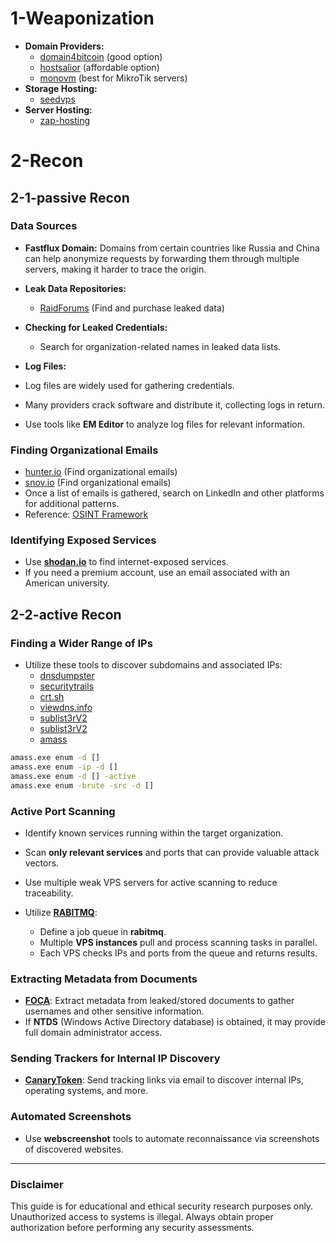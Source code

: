 
# 1-Weaponization

- **Domain Providers:**
  - [domain4bitcoin](https://domain4bitcoin.com) (good option)
  - [hostsalior](https://hostsalior.com) (affordable option)
  - [monovm](https://monovm.com) (best for MikroTik servers)
- **Storage Hosting:**
  - [seedvps](https://seedvps.com)
- **Server Hosting:**
  - [zap-hosting](https://zap-hosting.com)



# 2-Recon

## 2-1-passive Recon

### Data Sources
- **Fastflux Domain:** Domains from certain countries like Russia and China can help anonymize requests by forwarding them through multiple servers, making it harder to trace the origin.
- **Leak Data Repositories:**
  - [RaidForums](https://raidforums.com) (Find and purchase leaked data)
- **Checking for Leaked Credentials:**
  - Search for organization-related names in leaked data lists.

- **Log Files:**
- Log files are widely used for gathering credentials.
- Many providers crack software and distribute it, collecting logs in return.
- Use tools like **EM Editor** to analyze log files for relevant information.

### Finding Organizational Emails
- [hunter.io](https://hunter.io) (Find organizational emails)
- [snov.io](https://snov.io) (Find organizational emails)
- Once a list of emails is gathered, search on LinkedIn and other platforms for additional patterns.
- Reference: [OSINT Framework](https://osintframework.com)

### Identifying Exposed Services
- Use **[shodan.io](https://shodan.io)** to find internet-exposed services.
- If you need a premium account, use an email associated with an American university.


## 2-2-active Recon


### Finding a Wider Range of IPs
- Utilize these tools to discover subdomains and associated IPs:
  - [dnsdumpster](https://dnsdumpster.com)
  - [securitytrails](https://securitytrails.com)
  - [crt.sh](https://crt.sh)
  - [viewdns.info](https://viewdns.info)
  - [sublist3rV2](https://github.com/hxlxmj/sublist3rV2)
  - [sublist3rV2](https://github.com/hxlxmj/sublist3rV2)
  - [amass](https://github.com/owasp-amass/amass)

```bash
amass.exe enum -d []
amass.exe enum -ip -d []
amass.exe enum -d [] -active
amass.exe enum -brute -src -d []
```

### Active Port Scanning
- Identify known services running within the target organization.
- Scan **only relevant services** and ports that can provide valuable attack vectors.

- Use multiple weak VPS servers for active scanning to reduce traceability.
- Utilize **[RABITMQ](RabitMQ/)**:
  - Define a job queue in **rabitmq**.
  - Multiple **VPS instances** pull and process scanning tasks in parallel.
  - Each VPS checks IPs and ports from the queue and returns results.

### Extracting Metadata from Documents
- **[FOCA](https://github.com/ElevenPaths/FOCA)**: Extract metadata from leaked/stored documents to gather usernames and other sensitive information.
- If **NTDS** (Windows Active Directory database) is obtained, it may provide full domain administrator access.

### Sending Trackers for Internal IP Discovery
- **[CanaryToken](https://canarytokens.org)**: Send tracking links via email to discover internal IPs, operating systems, and more.

### Automated Screenshots
- Use **webscreenshot** tools to automate reconnaissance via screenshots of discovered websites.

---
### Disclaimer
This guide is for educational and ethical security research purposes only. Unauthorized access to systems is illegal. Always obtain proper authorization before performing any security assessments.

